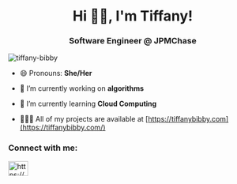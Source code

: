 <!--
**tiffanybibby/tiffanybibby** is a ✨ _special_ ✨ repository because its `README.md` (this file) appears on your GitHub profile.

Here are some ideas to get you started:

- 🔭 I’m currently working on ...
- 🌱 I’m currently learning ...
- 👯 I’m looking to collaborate on ...
- 🤔 I’m looking for help with ...
- 💬 Ask me about ...
- 📫 How to reach me: ...
- 😄 Pronouns: ...
- ⚡ Fun fact: ...
-->

<h1 align="center">Hi 👋🏾, I'm Tiffany!</h1>
<h3 align="center">Software Engineer @ JPMChase </h3>

<p align="left"> <img src="https://komarev.com/ghpvc/?username=tiffanybibby&label=Profile%20views&color=blueviolet&style=flat&label=Profile+Views" alt="tiffany-bibby" /> </p>

- 😄 Pronouns: **She/Her**

- 🔭 I’m currently working on **algorithms**

- 🌱 I’m currently learning **Cloud Computing**

<!-- - 🤝 I’m looking for help with **interview coding challenge prep**
 -->
- 👩🏾‍💻 All of my projects are available at [https://tiffanybibby.com](https://tiffanybibby.com/)

<!-- - 💬 Ask me about **JavaScript + CSS + REACT**  -->

<!-- - 📫 How to reach me **tiffany.bibby@gmail.com** -->

<!-- - 📄 Know about my experiences [https://pdfhost.io/v/y9BkHBytn_TiffanyBibby](https://pdfhost.io/v/y9BkHBytn_TiffanyBibby) -->

<!-- - ⚡ Fun fact **I am in love with landscape photography** -->
<!--  -->
<h3 align="left">Connect with me:</h3>
<p align="left">
<a href="https://linkedin.com/in/https://www.linkedin.com/in/tiffanybibby/" target="blank"><img align="center" src="https://cdn.jsdelivr.net/npm/simple-icons@3.0.1/icons/linkedin.svg" alt="https://www.linkedin.com/in/tiffanybibby/" height="30" width="40" /></a>
</p>

<!-- <h3 align="left">Languages and Tools:</h3> -->
<!-- <p align="left"> <a href="https://www.w3schools.com/css/" target="_blank"> <img src="https://raw.githubusercontent.com/devicons/devicon/master/icons/css3/css3-original-wordmark.svg" alt="css3" width="40" height="40"/> </a> <a href="https://expressjs.com" target="_blank"> <img src="https://raw.githubusercontent.com/devicons/devicon/master/icons/express/express-original-wordmark.svg" alt="express" width="40" height="40"/> </a> <a href="https://www.figma.com/" target="_blank"> <img src="https://www.vectorlogo.zone/logos/figma/figma-icon.svg" alt="figma" width="40" height="40"/> </a> <a href="https://heroku.com" target="_blank"> <img src="https://www.vectorlogo.zone/logos/heroku/heroku-icon.svg" alt="heroku" width="40" height="40"/> </a> <a href="https://www.w3.org/html/" target="_blank"> <img src="https://raw.githubusercontent.com/devicons/devicon/master/icons/html5/html5-original-wordmark.svg" alt="html5" width="40" height="40"/> </a> <a href="https://www.adobe.com/in/products/illustrator.html" target="_blank"> <img src="https://www.vectorlogo.zone/logos/adobe_illustrator/adobe_illustrator-icon.svg" alt="illustrator" width="40" height="40"/> </a> <a href="https://www.invisionapp.com/" target="_blank"> <img src="https://www.vectorlogo.zone/logos/invisionapp/invisionapp-icon.svg" alt="invision" width="40" height="40"/> </a> <a href="https://developer.mozilla.org/en-US/docs/Web/JavaScript" target="_blank"> <img src="https://raw.githubusercontent.com/devicons/devicon/master/icons/javascript/javascript-original.svg" alt="javascript" width="40" height="40"/> </a> <a href="https://www.mongodb.com/" target="_blank"> <img src="https://raw.githubusercontent.com/devicons/devicon/master/icons/mongodb/mongodb-original-wordmark.svg" alt="mongodb" width="40" height="40"/> </a> <a href="https://nodejs.org" target="_blank"> <img src="https://raw.githubusercontent.com/devicons/devicon/master/icons/nodejs/nodejs-original-wordmark.svg" alt="nodejs" width="40" height="40"/> </a> <a href="https://www.photoshop.com/en" target="_blank"> <img src="https://raw.githubusercontent.com/devicons/devicon/master/icons/photoshop/photoshop-line.svg" alt="photoshop" width="40" height="40"/> </a> <a href="https://www.postgresql.org" target="_blank"> <img src="https://raw.githubusercontent.com/devicons/devicon/master/icons/postgresql/postgresql-original-wordmark.svg" alt="postgresql" width="40" height="40"/> </a> <a href="https://postman.com" target="_blank"> <img src="https://www.vectorlogo.zone/logos/getpostman/getpostman-icon.svg" alt="postman" width="40" height="40"/> </a> <a href="https://rubyonrails.org" target="_blank"> <img src="https://raw.githubusercontent.com/devicons/devicon/master/icons/rails/rails-original-wordmark.svg" alt="rails" width="40" height="40"/> </a> <a href="https://reactjs.org/" target="_blank"> <img src="https://raw.githubusercontent.com/devicons/devicon/master/icons/react/react-original-wordmark.svg" alt="react" width="40" height="40"/> </a> <a href="https://reactnative.dev/" target="_blank"> <img src="https://reactnative.dev/img/header_logo.svg" alt="reactnative" width="40" height="40"/> </a> <a href="https://www.ruby-lang.org/en/" target="_blank"> <img src="https://raw.githubusercontent.com/devicons/devicon/master/icons/ruby/ruby-original.svg" alt="ruby" width="40" height="40"/> </a> <a href="https://sass-lang.com" target="_blank"> <img src="https://raw.githubusercontent.com/devicons/devicon/master/icons/sass/sass-original.svg" alt="sass" width="40" height="40"/> </a> <a href="https://www.sketch.com/" target="_blank"> <img src="https://www.vectorlogo.zone/logos/sketchapp/sketchapp-icon.svg" alt="sketch" width="40" height="40"/> </a> <a href="https://www.adobe.com/products/xd.html" target="_blank"> <img src="https://cdn.worldvectorlogo.com/logos/adobe-xd.svg" alt="xd" width="40" height="40"/> </a> </p> -->



<!-- <p><img align="left" src="https://github-readme-stats.vercel.app/api/top-langs?username=tiffanybibby&show_icons=true&locale=en&layout=compact" alt="tiffanybibby" /></p>

<p>&nbsp;<img align="center" src="https://github-readme-stats.vercel.app/api?username=tiffanybibby&show_icons=true&locale=en" alt="tiffanybibby" /></p>

<p><img align="center" src="https://github-readme-streak-stats.herokuapp.com/?user=tiffanybibby&" alt="tiffanybibby" /></p> -->
<!-- <h3 align="left">Support:</h3>
<p><a href="https://www.buymeacoffee.com/https://www.buymeacoffee.com/tiffanybibby"> <img align="left" src="https://cdn.buymeacoffee.com/buttons/v2/default-yellow.png" height="50" width="210" alt="https://www.buymeacoffee.com/tiffanybibby" /></a></p><br><br> -->
